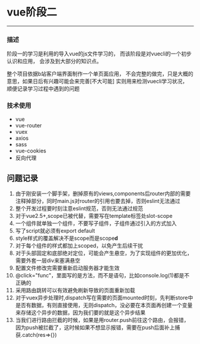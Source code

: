 # vue阶段二
---
### 描述
阶段一的学习是利用的导入vue的js文件学习的，
而该阶段是对vuecli的一个初步认识和应用，
会涉及到大部分的知识点。

整个项目依据b站客户端界面制作一个单页面应用，
不会完整的做完，只是大概的意思，如果日后有兴趣可能会来完善[不大可能]
实则用来检测vuecli学习状况，
顺便记录学习过程中遇到的问题

### 技术使用
* vue
* vue-router
* vuex
* axios
* sass
* vue-cookies
* 反向代理

## 问题记录
1. 由于刚安装一个脚手架，删掉原有的views,components后router内部的需要注释掉部分，同时main.js对router的引用也要去掉，否则eslint无法通过
2. 整个开发过程要时刻注意eslint规范，否则无法通过规范
3. 对于vue2.5+,scope已被代替，需要写在template标签处slot-scope
4. 一个组件就单独一个组件，不要写子组件，子组件通过引入的方式加入
5. 写了script就必须有export default
6. style样式的覆盖解决不是scope而是scope**d**
7. 对于每个组件的样式都加上scoped，以免产生后续干扰
8. 对于头部固定和底部绝对定位，可能会产生悬空，为了实现组件的更加优化，需要外套一层div来塞满悬空
9. 配置文件修改完需要重新启动服务器才能生效
10. @click="func"，里面写的是方法，而不是语句，比如console.log(1)都是不正确的
11. 采用路由跳转可以有效避免刷新导致的页面重新加载
12. 对于vuex异步处理时,dispatch写在需要的页面mounted时刻，先判断store中是否有数据，有则直接使用，无则dispatch，没必要在本页面再创建一个变量来存储这个异步的数据，因为我们要的就是这个异步结果
13. 当我们进行路由拦截的时候，如果是用router.push前往这个路由，会报错，因为push被拦截了，这时候如果不想显示报错，需要在push后面补上捕获.catch(res=>{})
